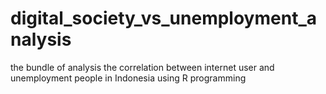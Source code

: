 # digital_society_vs_unemployment_analysis
the bundle of analysis the correlation between internet user and unemployment people in Indonesia using R programming

